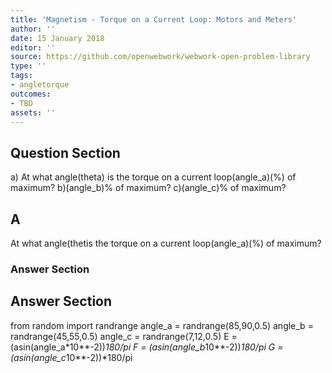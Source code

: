 ```yaml
---
title: 'Magnetism - Torque on a Current Loop: Motors and Meters'
author: ''
date: 15 January 2018
editor: ''
source: https://github.com/openwebwork/webwork-open-problem-library
type: ''
tags:
- angletorque
outcomes:
- TBD
assets: ''
---
```


## Question Section 

a) At what angle(theta) is the torque on a current loop(angle_a)(%) of maximum?
b)(angle_b)% of maximum?
c)(angle_c)% of maximum?
## A
At what angle(thetis the torque on a current loop(angle_a)(%) of maximum?
### Answer Section


## Answer Section

from random import randrange
angle_a = randrange(85,90,0.5)
angle_b = randrange(45,55,0.5)
angle_c = randrange(7,12,0.5)
E = (asin(angle_a*10**-2))*180/pi
F = (asin(angle_b*10**-2))*180/pi
G = (asin(angle_c*10**-2))*180/pi